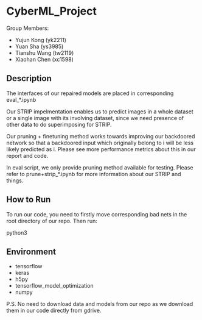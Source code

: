 # CyberML_Project

Group Members:
* Yujun Kong (yk2211)
* Yuan Sha (ys3985)
* Tianshu Wang (tw2119)
* Xiaohan Chen (xc1598)

## Description

The interfaces of our repaired models are placed in corresponding eval_\*.ipynb

Our STRIP impelmentation enables us to predict images in a whole dataset or a single image with its involving dataset, since we need presence of other data to do superimposing for STRIP.

Our pruning + finetuning method works towards improving our backdoored network so that a backdoored input which originally belong to i will be less likely predicted as i. Please see more performance metrics about this in our report and code.

In eval script, we only provide pruning method available for testing. Please refer to prune+strip_*.ipynb for more information about our STRIP and things.

## How to Run

To run our code, you need to firstly move corresponding bad nets in the root directory of our repo. Then run:

python3 <evaluation file> <image relative filename>

## Environment

* tensorflow
* keras
* h5py
* tensorflow_model_optimization
* numpy

P.S. No need to download data and models from our repo as we download them in our code directly from gdrive.
